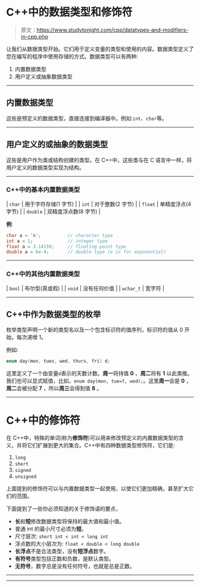 # C++中的数据类型和修饰符

> 原文：<https://www.studytonight.com/cpp/datatypes-and-modifiers-in-cpp.php>

让我们从数据类型开始。它们用于定义变量的类型和使用的内容。数据类型定义了您在编写的程序中使用存储的方式。数据类型可以有两种:

1.  内置数据类型
2.  用户定义或抽象数据类型

* * *

## 内置数据类型

这些是预定义的数据类型，直接连接到编译器中。例如:`int`、`char`等。

* * *

## 用户定义的或抽象的数据类型

这些是用户作为类或结构创建的类型。在 C++中，这些类与在 C 语言中一样，将用户定义的数据类型实现为结构。

* * *

### C++中的基本内置数据类型

| `char` | 用于字符存储(1 字节) |
| `int` | 对于整数(2 字节) |
| `float` | 单精度浮点(4 字节) |
| `double` | 双精度浮点数(8 字节) |

**例**:

```cpp
char a = 'A';          // character type
int a = 1;             // integer type
float a = 3.14159;     // floating point type 
double a = 6e-4;       // double type (e is for exponential) 
```

* * *

### C++中的其他内置数据类型

| `bool` | 布尔型(真或假) |
| `void` | 没有任何价值 |
| `wchar_t` | 宽字符 |

* * *

## C++中作为数据类型的枚举

枚举类型声明一个新的类型名以及一个包含标识符的值序列，标识符的值从 0 开始，每次递增 1。

例如:

```cpp
enum day(mon, tues, wed, thurs, fri) d;
```

这里定义了一个由变量`d`表示的天数计数。**周一**将持值 **0** 、**周二**将有 **1** 以此类推。我们也可以显式赋值，比如，`enum day(mon, tue=7, wed);`。这里**周一**会是 **0** ，**周二**会被分配 **7** ，所以**周三**会得到值 **8** 。

* * *

# C++中的修饰符

在 C++中，特殊的单词(称为**修饰符**)可以用来修改预定义的内置数据类型的含义，并将它们扩展到更大的集合。C++中有四种数据类型修饰符，它们是:

1.  `long`
2.  `short`
3.  `signed`
4.  `unsigned`

上面提到的修饰符可以与内置数据类型一起使用，以使它们更加精确，甚至扩大它们的范围。

下面提到了一些你必须知道的关于修饰语的要点，

*   **长**和**短**修改数据类型将保持的最大值和最小值。
*   普通 int 的最小尺寸必须为**短**。
*   尺寸层次: `short int < int < long int`
*   浮点数的大小层次为: `float < double < long double`
*   **长浮点**不是合法类型，没有**短浮点**数字。
*   **有符号**类型包括正数和负数，是默认类型。
*   **无符号**，数字总是没有任何符号，也就是总是正数。

* * *

* * *
